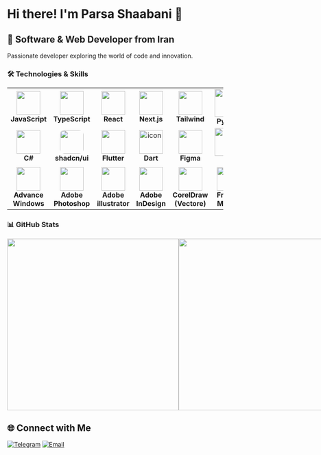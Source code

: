 # Hi there! I'm Parsa Shaabani 👋

## 🚀 Software & Web Developer from Iran
Passionate developer exploring the world of code and innovation.

### 🛠️ Technologies & Skills
<div align="start">

<table>
<tr>
<td align="center" width="90">
<img src="https://techstack-generator.vercel.app/js-icon.svg" width="55" height="55" />
<br><b>JavaScript</b>
</td>
<td align="center" width="90">
<img src="https://techstack-generator.vercel.app/ts-icon.svg" width="55" height="55" />
<br><b>TypeScript</b>
</td>
<td align="center" width="90">
<img src="https://techstack-generator.vercel.app/react-icon.svg" width="55" height="55" />
<br><b>React</b>
</td>
<td align="center" width="90">
<img src="https://skillicons.dev/icons?i=nextjs&theme=dark" width="55" height="55" />
<br><b>Next.js</b>
</td>
<td align="center" width="90">
<img src="https://skillicons.dev/icons?i=tailwind" width="55" height="55" />
<br><b>Tailwind</b>
</td>
        <td align="center" width="96">
            <img src="https://techstack-generator.vercel.app/python-icon.svg" width="65" height="65" />
            <br><b>Python</b>
        </td>
</tr>
<tr>
<td align="center" width="90">
<img src="https://techstack-generator.vercel.app/csharp-icon.svg" width="55" height="55" />
<br><b>C#</b>
</td>
<td align="center" width="90">
<img src="https://avatars.githubusercontent.com/u/139895814?s=200&v=4" width="55" height="55" style="border-radius: 10px;" />
<br><b>shadcn/ui</b>
</td>
<td align="center" width="90">
<img src="https://docs.flutter.dev/assets/images/flutter-logo-sharing.png" width="55" height="55" />
<br><b>Flutter</b>
</td>
<td align="center" width="90">
<img src="https://d2r9phh2n9g4lt.cloudfront.net/website/product-images/Dart.png" alt="icon" width="55" height="55"" width="55" height="55" />
<br><b>Dart</b>
</td>
<td align="center" width="90">
<img src="https://skillicons.dev/icons?i=figma" width="55" height="55" />
<br><b>Figma</b>
</td>
        <td align="center" width="96">
            <img src="https://upload.wikimedia.org/wikipedia/commons/thumb/3/3f/Git_icon.svg/2048px-Git_icon.svg.png"
                width="65" height="65" />
            <br><b>Git</b>
        </td>
</tr>
        <tr>
<td align="center" width="90">
<img src="https://img.icons8.com/?size=512&id=TuXN3JNUBGOT&format=png" width="55" height="55" />
<br><b>Advance Windows</b>
</td>
<td align="center" width="90">
<img src="https://upload.wikimedia.org/wikipedia/commons/thumb/a/af/Adobe_Photoshop_CC_icon.svg/2101px-Adobe_Photoshop_CC_icon.svg.png" width="55" height="55" />
<br><b>Adobe Photoshop</b>
</td>
<td align="center" width="90">
<img src="https://upload.wikimedia.org/wikipedia/commons/thumb/f/fb/Adobe_Illustrator_CC_icon.svg/2101px-Adobe_Illustrator_CC_icon.svg.png" width="55" height="55" />
<br><b>Adobe illustrator</b>
</td>
<td align="center" width="90">
<img src="https://upload.wikimedia.org/wikipedia/commons/thumb/4/48/Adobe_InDesign_CC_icon.svg/500px-Adobe_InDesign_CC_icon.svg.png" width="55" height="55" />
<br><b>Adobe InDesign</b>
</td>
<td align="center" width="90">
<img src="https://img.icons8.com/fluent/600/coreldraw-2021.png" width="55" height="55" />
<br><b>CorelDraw (Vectore)</b>
</td>
        <td align="center" width="96">
            <img src="https://cdn.worldvectorlogo.com/logos/framer-motion.svg" width="55" height="55" />
            <br><b>Framer Motion</b>
        </td>
</tr>
</table>

</div>

### 📊 GitHub Stats
<div align="start" style="display:flex;align-items:center;row-gap:10px;">
        <img src="https://github-readme-stats.vercel.app/api?username=ParsaProg&show_icons=true&theme=dracula&hide_border=true&bg_color=0D1117&title_color=0077D4&icon_color=0077D4&text_color=FFF&border_radius=10" width="400" />

<img src="https://github-readme-activity-graph.vercel.app/graph?username=ParsaProg&bg_color=0D1117&color=0077D4&line=0077D4&point=FFF&area=false&hide_border=true&radius=10" width="400" />
</div>


## 🌐 Connect with Me
[![Telegram](https://img.shields.io/badge/Telegram-@Parsa__Shaabani-blue?style=flat-square&logo=telegram)](https://t.me/Parsa_Shaabani)
[![Email](https://img.shields.io/badge/Email-parsashaabani3@gmail.com-red?style=flat-square&logo=gmail)](mailto:parsashaabani3@gmail.com)
